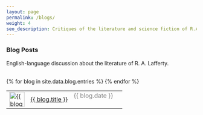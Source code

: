 ```yaml
---
layout: page
permalink: /blogs/
weight: 4
seo_description: Critiques of the literature and science fiction of R.A. Lafferty, with topics including mythology, ancient history, technology, philosophy, magic and mystery.
---
```


### Blog Posts

English-language discussion about the literature of R. A. Lafferty. 
<br>
<br>

<div>

<table cellpadding="5">
{% for blog in site.data.blog.entries %}
  <tr>
    <td><img src="{{ blog.image }}" width="40" title="{{ blog.author }}"></td>
    <td><a href="{{ blog.link }}">{{ blog.title }}</a></td>
    <td width="120" style="color:gray;" valign="top">{{ blog.date }}</td>
  </tr>
{% endfor %}
</table>

</div>
